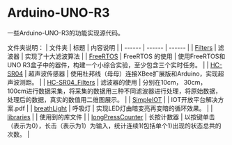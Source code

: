 # Arduino-UNO-R3

一些Arduino-UNO-R3的功能实现源代码。

文件夹说明：
| 文件夹 | 标题 | 内容说明 |
| ------ | ------ | ------ |
| [Filters](https://github.com/mndream/Arduino-UNO-R3/tree/master/Filters) | 滤波器 | 实现了十大滤波算法 |
| [FreeRTOS](https://github.com/mndream/Arduino-UNO-R3/tree/master/FreeRTOS) | FreeRTOS 的使用 | 使用FreeRTOS和UNO R3盒子中的器件，构建一个小综合实验，至少包含三个实时任务。 |
| [HC-SR04](https://github.com/mndream/Arduino-UNO-R3/tree/master/HC-SR04) | 超声波传感器 | 使用杜邦线（母母）连接XBee扩展版和Arduino，实现超声波测距。 |
| [HC-SR04_Filters](https://github.com/mndream/Arduino-UNO-R3/tree/master/HC-SR04_Filters) | 滤波器的使用 | 分别在10cm， 30cm， 100cm进⾏数据采集，将采集的数据⽤三种不同滤波器进⾏处理，将原始数据，处理后的数据，真实的数值⽤⼆维图展示。 |
| [SimpleIOT](https://github.com/mndream/Arduino-UNO-R3/tree/master/SimpleIOT) |  | IOT开放平台解决方案.pdf |
| [breathLight](https://github.com/mndream/Arduino-UNO-R3/tree/master/breathLight) | 呼吸灯 | 实现LED灯由暗变亮再变暗的循环效果。 |
| [libraries](https://github.com/mndream/Arduino-UNO-R3/tree/master/libraries) |  | 使用到的库文件 |
| [longPressCounter](https://github.com/mndream/Arduino-UNO-R3/tree/master/longPressCounter) | 长按计数器 | 以按键单击（表示为0），⻓击（表示为1）为输⼊，统计连续1(包括单个1)出现的状态总共的次数。 |
